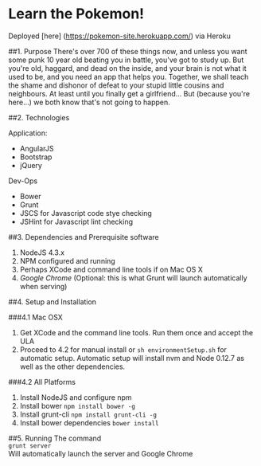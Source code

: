 # Learn the Pokemon!

Deployed [here] (https://pokemon-site.herokuapp.com/) via Heroku

##1. Purpose
There's over 700 of these things now, and unless you want some punk 10 year old beating you in battle, you've got to study up. But you're old, haggard, and dead on the inside, and your brain is not what it used to be, and you need an app that helps you. Together, we shall teach the shame and dishonor of defeat to your stupid little cousins and neighbours. At least until you finally get a girlfriend... But (because you're here...) we both know that's not going to happen.

##2. Technologies

Application:
  * AngularJS
  * Bootstrap
  * jQuery

Dev-Ops
  * Bower
  * Grunt
  * JSCS for Javascript code stye checking
  * JSHint for Javascript lint checking

##3. Dependencies and Prerequisite software

 1. NodeJS 4.3.x
 2. NPM configured and running
 3. Perhaps XCode and command line tools if on Mac OS X
 4. *Google Chrome* (Optional: this is what Grunt will launch automatically when serving)

##4. Setup and Installation

###4.1 Mac OSX

  1. Get XCode and the command line tools. Run them once and accept the ULA
  2. Proceed to 4.2 for manual install or ```sh environmentSetup.sh``` for automatic setup.
     Automatic setup will install nvm and Node 0.12.7 as well as the other dependencies.

###4.2 All Platforms

  1. Install NodeJS and configure npm
  2. Install bower ```npm install bower -g```
  3. Install grunt-cli ```npm install grunt-cli -g```
  4. Install bower dependencies ```bower install```

##5. Running
The command  
`grunt server`  
Will automatically launch the server and Google Chrome
